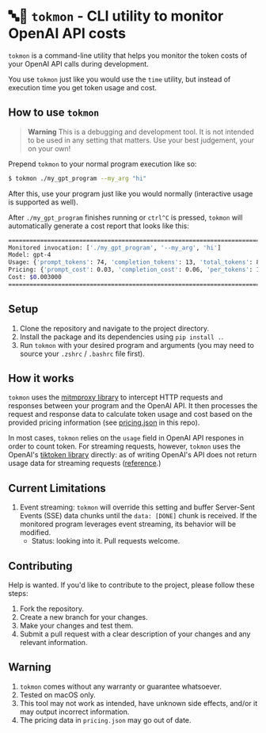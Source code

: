 # 🔤🧐 `tokmon` - CLI utility to monitor OpenAI API costs

`tokmon` is a command-line utility that helps you monitor the token costs of your OpenAI API calls during development.

You use `tokmon` just like you would use the `time` utility, but instead of execution time you get token usage and cost.

## How to use `tokmon`

> **Warning**
> This is a debugging and development tool. It is not intended to be used in any setting that matters. Use your best judgement, your on your own!

Prepend `tokmon` to your normal program execution like so:
```bash
$ tokmon ./my_gpt_program --my_arg "hi"
```
After this, use your program just like you would normally (interactive usage is supported as well).

After `./my_gpt_program` finishes running or `ctrl^C` is pressed, `tokmon` will automatically generate a cost report that looks like this:

```bash
================================================================================
Monitored invocation: ['./my_gpt_program', '--my_arg', 'hi']
Model: gpt-4
Usage: {'prompt_tokens': 74, 'completion_tokens': 13, 'total_tokens': 87}
Pricing: {'prompt_cost': 0.03, 'completion_cost': 0.06, 'per_tokens': 1000}
Cost: $0.003000
================================================================================
```

## Setup
1. Clone the repository and navigate to the project directory.
2. Install the package and its dependencies using `pip install .`.
3. Run `tokmon` with your desired program and arguments (you may need to source your `.zshrc` / `.bashrc` file first).

## How it works
`tokmon` uses the [mitmproxy library](https://github.com/mitmproxy/mitmproxy) to intercept HTTP requests and responses between your program and the OpenAI API. It then processes the request and response data to calculate token usage and cost based on the provided pricing information (see [pricing.json](pricing.json) in this repo).

In most cases, `tokmon` relies on the `usage` field in OpenAI API respones in order to count token. For streaming requests, however, `tokmon` uses the OpenAI's [tiktoken library](https://github.com/openai/tiktoken) directly: as of writing OpenAI's API does not return usage data for streaming requests ([reference](https://community.openai.com/t/usage-info-in-api-responses/18862/11).)

## Current Limitations
1. Event streaming: `tokmon` will override this setting and buffer Server-Sent Events (SSE) data chunks until the `data: [DONE]` chunk is received. If the monitored program leverages event streaming, its behavior will be modified.
    - Status: looking into it. Pull requests welcome.

## Contributing
Help is wanted. If you'd like to contribute to the project, please follow these steps:
1. Fork the repository.
2. Create a new branch for your changes.
3. Make your changes and test them.
4. Submit a pull request with a clear description of your changes and any relevant information.

## Warning
1. `tokmon` comes without any warranty or guarantee whatsoever.
2. Tested on macOS only.
3. This tool may not work as intended, have unknown side effects, and/or it may output incorrect information.
4. The pricing data in `pricing.json` may go out of date.
